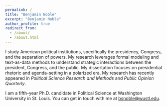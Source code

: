 ```yaml
---
permalink: /
title: "Benjamin Noble"
excerpt: "Benjamin Noble"
author_profile: true
redirect_from: 
  - /about/
  - /about.html
---
```


I study American political institutions, specifically the presidency, Congress, and the separation of powers. My research leverages formal modeling and text-as-data methods to understand strategic interactions between the president, Congress, and the public. My dissertation focuses on presidential rhetoric and agenda-setting in a polarized era. My research has recently appeared in *Political Science Research and Methods* and *Public Opinion Quarterly*.

I am a fifth-year Ph.D. candidate in Political Science at Washington University in St. Louis. You can get in touch with me at [bsnoble@wustl.edu](mailto:bsnoble@wustl.edu).